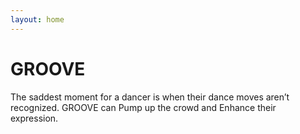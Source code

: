 ```yaml
---
layout: home
---
```

# GROOVE

The saddest moment for a dancer is when their dance moves aren’t recognized. GROOVE can Pump up the crowd and Enhance their expression.

